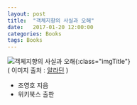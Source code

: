 ```yaml
---
layout: post
title:  "객체지향의 사실과 오해"
date:   2017-01-20 12:00:00 
categories: Books
tags: Books 
---
```


![객체지향의 사실과 오해](http://image.aladin.co.kr/product/6055/2/cover150/8998139766_1.jpg){:class="imgTitle"}      
( 이미지 출처 : [알라딘](http://www.aladin.co.kr) )  

 * 조영호 지음
 * 위키북스 출판

<!--more-->

